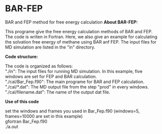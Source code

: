 # BAR-FEP
BAR and FEP method for free energy calculation
**About BAR-FEP:**

This programe give the free energy calculation methods of BAR and FEP. The code is writen in Fortran. Here, we also give an example for calculating the solvation free energy of methane using BAR anf FEP. The input files for MD simulation are listed in the "in" directory.

**Code structure:**

The code is organized as follows:<br>
"./in": The input files for running MD simulation. In this example, five windows are set for FEP and BAR calculation.<br>
"./cal/Bar_Fep.f90": The main programe for BAR and FEP calculation.<br>
"./cal/*.dat": The MD output file from the step "prod" in every windows.<br>
"./cal/filename.dat": The name of the output dat file.<br>

**Use of this code**

set the windows and frames you used in Bar_Fep.f90 (windows=5, frames=10000 are set in this example) <br>
gfortran Bar_Fep.f90 <br>
./a.out
